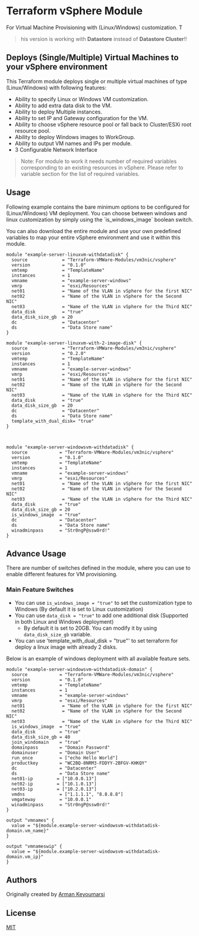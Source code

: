 # Terraform vSphere Module

For Virtual Machine Provisioning with (Linux/Windows) customization. T

> his version is working with **Datastore** instead of **Datastore Cluster**!!

## Deploys (Single/Multiple) Virtual Machines to your vSphere environment

This Terraform module deploys single or multiple virtual machines of type (Linux/Windows) with following features:

* Ability to specify Linux or Windows VM customization.
* Ability to add extra data disk to the VM.
* Ability to deploy Multiple instances.
* Ability to set IP and Gateway configuration for the VM.
* Ability to choose vSphere resource pool or fall back to Cluster/ESXi root resource pool.
* Ability to deploy Windows images to WorkGroup.
* Ability to output VM names and IPs per module.
* 3 Configurable Network Interface

> Note: For module to work it needs number of required variables corresponding to an existing resources in vSphere. Please refer to variable section for the list of required variables.

## Usage

Following example contains the bare minimum options to be configured for (Linux/Windows) VM deployment. You can choose between windows and linux customization by simply using the ´is_windows_image´ boolean switch.

You can also download the entire module and use your own predefined variables to map your entire vSphere environment and use it within this module.

```hcl
module "example-server-linuxvm-withdatadisk" {
  source             = "Terraform-VMWare-Modules/vm3nic/vsphere"
  version            = "0.1.0"
  vmtemp             = "TemplateName"
  instances          = 1
  vmname             = "example-server-windows"
  vmrp               = "esxi/Resources"  
  net01              = "Name of the VLAN in vSphere for the first NIC"
  net02              = "Name of the VLAN in vSphere for the Second NIC"
  net03              = "Name of the VLAN in vSphere for the Third NIC"
  data_disk          = "true"
  data_disk_size_gb  = 20
  dc                 = "Datacenter"
  ds                 = "Data Store name"
}

module "example-server-linuxvm-with-2-image-disk" {
  source             = "Terraform-VMWare-Modules/vm3nic/vsphere"
  version            = "0.2.0"
  vmtemp             = "TemplateName"
  instances          = 1
  vmname             = "example-server-windows"
  vmrp               = "esxi/Resources"  
  net01              = "Name of the VLAN in vSphere for the first NIC"
  net02              = "Name of the VLAN in vSphere for the Second NIC"
  net03              = "Name of the VLAN in vSphere for the Third NIC"
  data_disk          = "true"
  data_disk_size_gb  = 20
  dc                 = "Datacenter"
  ds                 = "Data Store name"
  template_with_dual_disk= "true"
}



module "example-server-windowsvm-withdatadisk" {
  source            = "Terraform-VMWare-Modules/vm3nic/vsphere"
  version           = "0.1.0"
  vmtemp            = "TemplateName"
  instances         = 1
  vmname            = "example-server-windows"
  vmrp              = "esxi/Resources"  
  net01              = "Name of the VLAN in vSphere for the first NIC"
  net02              = "Name of the VLAN in vSphere for the Second NIC"
  net03              = "Name of the VLAN in vSphere for the Third NIC"
  data_disk         = "true"
  data_disk_size_gb = 20
  is_windows_image  = "true"
  dc                = "Datacenter"
  ds                = "Data Store name"
  winadminpass      = "Str0ngP@ssw0rd!"
}
```

## Advance Usage

There are number of switches defined in the module, where you can use to enable different features for VM provisioning.

### Main Feature Switches

* You can use `is_windows_image = "true"` to set the customization type to Windows (By default it is set to Linux customization)
* You can use `data_disk = "true"` to add one additional disk (Supported in both Linux and Windows deployment)
  * By default it is set to 20GB. You can modify it by using `data_disk_size_gb` variable.
* You can use 'template_with_dual_disk = "true"' to set terraform for deploy a linux image with already 2 disks.

Below is an example of windows deployment with all available feature sets.

```hcl
module "example-server-windowsvm-withdatadisk-domain" {
  source            = "Terraform-VMWare-Modules/vm3nic/vsphere"
  version           = "0.1.0"
  vmtemp            = "TemplateName"
  instances         = 1
  vmname            = "example-server-windows"
  vmrp              = "esxi/Resources"  
  net01              = "Name of the VLAN in vSphere for the first NIC"
  net02              = "Name of the VLAN in vSphere for the Second NIC"
  net03              = "Name of the VLAN in vSphere for the Third NIC"
  is_windows_image  = "true"
  data_disk         = "true"
  data_disk_size_gb = 40
  join_windomain    = "true"
  domainpass        = "Domain Password"
  domainuser        = "Domain User"
  run_once          = ["echo Hello World"]
  productkey        = "WC2BQ-8NRM3-FDDYY-2BFGV-KHKQY"
  dc                = "Datacenter"
  ds                = "Data Store name"
  net01-ip         = ["10.0.0.13"]
  net02-ip         = ["10.1.0.13"]
  net03-ip         = ["10.2.0.13"]
  vmdns             = ["1.1.1.1", "8.8.8.8"]
  vmgateway         = "10.0.0.1"
  winadminpass      = "Str0ngP@ssw0rd!"
}

output "vmnames" {
  value = "${module.example-server-windowsvm-withdatadisk-domain.vm_name}"
}

output "vmnameswip" {
  value = "${module.example-server-windowsvm-withdatadisk-domain.vm_ip}"
}

```

## Authors

Originally created by [Arman Keyoumarsi](https://github.com/Arman-Keyoumarsi)

## License

[MIT](LICENSE)